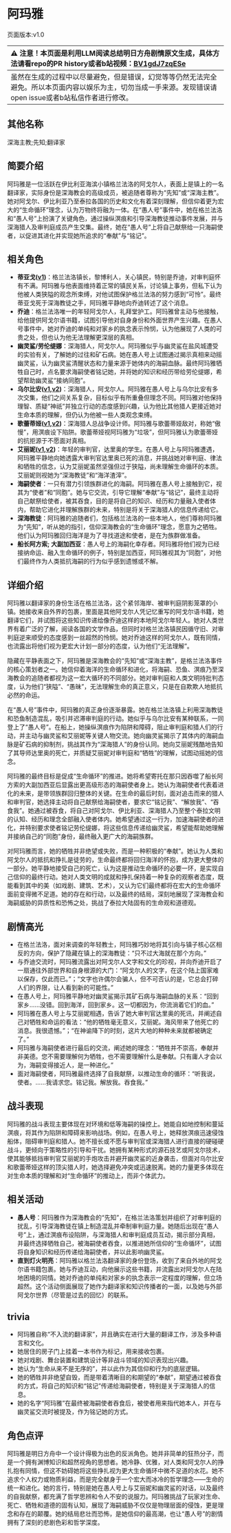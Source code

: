 # 阿玛雅
页面版本:v1.0
 

| :warning: 注意！本页面是利用LLM阅读总结明日方舟剧情原文生成，具体方法请看repo的PR history或者b站视频：[BV1gdJ7zqESe](https://www.bilibili.com/video/BV1gdJ7zqESe/)         |
|:----------------------------|
| 虽然在生成的过程中以尽量避免，但是错误，幻觉等等仍然无法完全避免。所以本页面内容以娱乐为主，切勿当成一手来源。发现错误请open issue或者b站私信作者进行修改。|



## 其他名称
深海主教;先知;翻译家
## 简要介绍
阿玛雅是一位活跃在伊比利亚海滨小镇格兰法洛的阿戈尔人，表面上是镇上的一名翻译家，实际身份是深海教会的高级成员，被追随者尊称为“先知”或“深海主教”。她对阿戈尔、伊比利亚乃至泰拉各国的历史和文化有着深刻理解，但信仰着更为宏大的“生命循环”理念，认为万物终将融为一体。在“愚人号”事件中，她在格兰法洛和“愚人号”上扮演了关键角色，通过操纵溟痕和引导深海教徒推动事件发展，并与深海猎人及审判庭成员产生交集。最终，她在“愚人号”上将自己献祭给一只海嗣使者，以促进其进化并实现她所追求的“奉献”与“铭记”。
## 相关角色
-   **蒂亚戈([v1](extended_char_di_ya_ge.md))**：格兰法洛镇长，黎博利人，关心镇民，特别是乔迪，对审判庭怀有不满。阿玛雅与他表面维持着正常的镇民关系，讨论镇上事务，但私下认为他被人类狭隘的观念所束缚，对他试图保护格兰法洛的努力感到“可怜”。最终蒂亚戈死于深海教徒之手，阿玛雅平静地向乔迪转述了这个消息。
-   **乔迪**：格兰法洛唯一的年轻阿戈尔人，礼拜堂护工。阿玛雅曾主动与他接触，给他提供阿戈尔语书籍，试图引导他对自身身份和外面世界产生兴趣。在愚人号事件中，她对乔迪的单纯和对家乡的执念表示怜悯，认为他展现了人类的可贵之处，但也认为他无法理解更深层的真相。
-   **幽灵鲨/劳伦缇娜**：深海猎人，阿戈尔人。阿玛雅似乎与幽灵鲨在盐风城遭受的实验有关，了解她的过往和矿石病。她在愚人号上试图通过揭示真相来动摇幽灵鲨，认为幽灵鲨清醒状态和力量来源于她体内的海嗣血脉。最终阿玛雅牺牲自己时，点名要求海嗣使者铭记她，并将她的知识和经历带给劳伦缇娜，希望帮助幽灵鲨“接纳同胞”。
-   **乌尔比安([v1](char_4145_ulpia.md),[v2](../char_v3/char_4145_ulpia.md))**：深海猎人，阿戈尔人。阿玛雅在愚人号上与乌尔比安有多次交集，他们之间关系复杂，目标似乎有所重叠但理念不同。阿玛雅对他保持理智、质疑“神祇”并独立行动的态度感到兴趣，认为他比其他猎人更接近她对生命本质的理解，但仍认为他被一些人类观念束缚。
-   **歌蕾蒂娅([v1](char_474_glady.md),[v2](../char_v3/char_474_glady.md))**：深海猎人总战争设计师。阿玛雅与歌蕾蒂娅敌对，称她“傲慢”，用溟痕设下陷阱。歌蕾蒂娅视阿玛雅为“垃圾”，但阿玛雅认为歌蕾蒂娅的抗拒源于不愿面对真相。
-   **艾丽妮([v1](char_4009_irene.md),[v2](../char_v3/char_4009_irene.md))**：年轻的审判官，达里奥的学生。在愚人号上与阿玛雅遭遇，阿玛雅平静地向她透露大审判官达里奥已死的消息，并挑战她对审判庭、律法和牺牲的信念，认为艾丽妮虽然坚强但过于狭隘，尚未理解生命循环的本质。艾丽妮则视她为“深海教徒”和“海洋渣滓”。
-   **海嗣使者**：一只有潜力引领族群进化的海嗣。阿玛雅在愚人号上接触到它，视其为“使者”和“同胞”。她与它交流，引导它理解“奉献”与“铭记”，最终主动将自己献祭给使者，被其吞食，目的是将自己的知识、经历和力量融入使者体内，帮助它进化并理解族群的未来，特别是将关于深海猎人的信息传递给它。
-   **深海教徒**：阿玛雅的追随者们，包括格兰法洛的一些本地人，他们尊称阿玛雅为“先知”，听从她的指引，信仰深海教会的“生命循环”理念，愿意为之牺牲。他们认为阿玛雅回归海洋是为了寻找道途和使者，是在为族群做准备。
-   **船长阿方索; 大副加西亚**：愚人号上的海嗣化幸存者。阿玛雅将他们视为已经接纳命运、融入生命循环的例子，特别是加西亚，阿玛雅视其为“同胞”，对他们最终作为人类抵抗海嗣的行为似乎感到遗憾或不解。
## 详细介绍
阿玛雅以翻译家的身份生活在格兰法洛，这个紧邻海岸、被审判庭阴影笼罩的小镇。她接收来自外界的包裹，里面是其他阿戈尔人凭记忆重写的阿戈尔语书籍，她翻译它们，并试图将这些知识传递给像乔迪这样的本地阿戈尔年轻人。她对人类世界有着广泛的了解，阅读各国的文学作品，但同时对格兰法洛镇民因循守旧、对审判庭逆来顺受的态度感到一丝超然的怜悯。她对乔迪这样的阿戈尔人，既有同情，也流露出将他们视为更宏大计划一部分的态度，认为他们“无法理解”。

隐藏在平静表面之下，阿玛雅是深海教会的“先知”或“深海主教”，是格兰法洛事件的核心策划者之一。她信仰着海洋的生命循环和进化，将海嗣、恐鱼、溟痕乃至深海教会的追随者都视为这一宏大循环的不同部分。她对审判庭和人类文明持批判态度，认为他们“狭隘”、“愚昧”，无法理解生命的真正意义，只是在自欺欺人地抵抗必然的命运。

在“愚人号”事件中，阿玛雅的真正身份逐渐暴露。她在格兰法洛镇上利用深海教徒和恐鱼制造混乱，吸引并迟滞审判庭的行动。她似乎与乌尔比安有某种联系，一同登上了“愚人号”。在船上，她操纵溟痕作为陷阱和障碍，阻止审判庭和猎人们的行动，并主动与幽灵鲨和艾丽妮等关键人物交流。她向幽灵鲨揭示了其体内的海嗣血脉是矿石病的抑制剂，挑战其作为“深海猎人”的身份认同。她向艾丽妮残酷地告知了其导师达里奥的死亡，并质疑艾丽妮对审判庭和“牺牲”的理解，试图动摇她的信念。

阿玛雅的最终目标是促成“生命循环”的推进。她将希望寄托在那只因吞噬了船长阿方索的大副加西亚后显露出更高级形态的海嗣使者身上。她认为海嗣使者代表着进化的未来，是带领族群回归整体的关键。在生命的最后时刻，面对追击而来的猎人和审判官，她选择主动将自己献祭给海嗣使者，要求它“铭记我”、“解放我”、“吞食我”。她通过被吞食，将自己对阿戈尔、伊比利亚、深海猎人乃至整个泰拉文明的认知、经历和理念全部融入使者体内。她希望通过这一行为，加速海嗣使者的进化，并特别要求使者铭记劳伦缇娜，将这些信息传递给幽灵鲨，希望能帮助她理解并接纳自己的“同胞”身份，最终融入更广大的海嗣族群。

对阿玛雅而言，她的牺牲并非绝望或失败，而是一种积极的“奉献”。她认为人类和阿戈尔人的抵抗和挣扎是徒劳的，生命最终都将回归海洋的怀抱，成为更大整体的一部分。她平静地接受自己的死亡，认为这是推动生命循环的必要一环，是实现自己信仰的最终行动。她对人类文明的成就和挣扎保持着一种复杂的观察者态度，既能看到其中的美（如戏剧、建筑、艺术），又认为它们最终都将在宏大的生命循环面前变得微不足道。她的存在和行动，以及最终的结局，深刻地展现了深海教会和海嗣威胁的异质性和恐怖之处，挑战了泰拉大陆固有的生命观和道德观。
## 剧情高光
*   在格兰法洛，面对来调查的年轻教士，阿玛雅巧妙地将其引向与镇子核心区相反的方向，保护了隐藏在镇上的深海教徒：“只不过大海就在那个方向。”
*   与乔迪交流时，阿玛雅流露出对阿戈尔人文字和文化的珍视，并向乔迪开启了一扇通往外部世界和自身根源的大门：“阿戈尔人的文字，在这个陆上国家难以保存，仅此而已。”；“文字也许偶尔会骗人，但不可否认的是，它总会打碎人们的界限，让人看到新的可能性。”
*   在愚人号上，阿玛雅平静地对幽灵鲨揭示其矿石病与海嗣血脉的关系：“回到家乡......没错。回到海洋，回到家乡。这一切都因为，你流淌着它们的血。”
*   阿玛雅在愚人号上与艾丽妮相遇，告诉了她大审判官达里奥的死讯，并阐述自己对牺牲和命运的看法：“他的牺牲毫无意义，艾丽妮。海风带来了他死亡的消息。我很遗憾。”；“在神谕降下的时刻，这片大地的种种未来就都被确定了。”
*   阿玛雅与海嗣使者进行最后的交流，阐述她的理念：“牺牲并不崇高，奉献并非美德。您不需要理解何为牺牲，也不需要理解什么是奉献。只有庸人才会以为，海嗣变得接近人，是一种进化。”
*   面对海嗣使者，阿玛雅最终选择了自我献祭，以推动生命的循环：“听我说，使者。......我请求您。铭记我。解放我。吞食我。”
## 战斗表现
阿玛雅的战斗表现主要体现在对环境和低等海嗣的操控上。她能自如地控制和蔓延溟痕，将其作为陷阱和障碍来影响战场。例如，在愚人号上，她释放溟痕迅速侵蚀船体，阻碍审判庭和猎人。她不擅长或不愿与审判官或深海猎人进行直接的硬碰硬战斗，更倾向于策略性的引导和干扰。她拥有某种形式的源石技艺或阿戈尔技术，使其能够抵挡审判官艾丽妮的手炮攻击并避开幽灵鲨的近身袭击，但面对乌尔比安和歌蕾蒂娅这样的顶尖猎人时，她选择避免冲突或迅速脱离。她的力量更多体现在对生命本质的理解和对“生命循环”的推动上，而非个体武力。
## 相关活动
-   **愚人号**：阿玛雅作为深海教会的“先知”，在格兰法洛策划并组织了对审判庭的扰乱，引导深海教徒在镇上制造混乱并牵制审判庭力量。她随后出现在“愚人号”上，通过溟痕布设陷阱，与深海猎人和审判庭成员互动，揭示部分真相，并最终选择牺牲自己，被海嗣使者吞食，以推进她所信仰的“生命循环”，试图将自身知识和经历传递给海嗣使者，并以此影响幽灵鲨。
-   **直到灯火明亮**：阿玛雅以格兰法洛翻译家的身份登场，收到了来自外地的阿戈尔语书籍包裹。她与乔迪互动，向他展示这些书籍，并流露出对阿戈尔人在陆地困境的同情。她对乔迪的单纯和对家乡的执念表示一定程度的理解，但立场超然。这个活动侧面展现了她作为翻译家和知识传播者的一面，以及她与外部阿戈尔世界（尽管是过去的回忆）的联系。
## trivia
*   阿玛雅自称“不入流的翻译家”，并且确实在进行大量的翻译工作，涉及多种语言和文化。
*   她居住的房子门上挂着一本书作为标记，用来接收包裹。
*   她对戏剧、舞台装置和建筑设计等非战斗领域的知识表现出兴趣。
*   她认为“生命从来不是无序的”，并以此作为其信仰和行为的底层逻辑。
*   她的牺牲并非绝望自毁，而是带着清晰目的和期望的“奉献”，期望通过被吞食的方式，将自己的知识和“铭记”传递给海嗣使者，特别是关于深海猎人的信息。
*   她的名字“阿玛雅”在最终被海嗣使者吞食后，被使者用来指代她本人，并在与幽灵鲨交流时被提及，作为铭记她的方式。
## 角色点评
阿玛雅是明日方舟中一个设计得极为出色的反派角色。她并非简单的狂热分子，而是一个拥有渊博知识和超然视角的思想者。她冷静、优雅，对人类和阿戈尔人的挣扎抱有同情，但这不妨碍她将这些挣扎视为更大生命循环中微不足道的水花。她不追求个人权力或物质利益，而是完全献身于一个宏大而冰冷的哲学理念——生命的统一和进化。她的言行，特别是她在愚人号上与艾丽妮和幽灵鲨的对话，以及最终的自我献祭，都充满了哲学思辨和令人不安的说服力。阿玛雅挑战了玩家对生命、死亡、牺牲和道德的固有认知，展现了海嗣威胁不仅仅是物理层面的侵蚀，更是理念和存在的颠覆。她的结局悲壮而恐怖，是她信仰的最高潮，也让“愚人号”的剧情拥有了深刻的悲剧色彩和哲学深度。